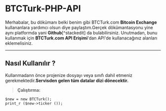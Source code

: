 BTCTurk-PHP-API
===================


Merhabalar, bu dökümanı belki benim gibi BTCTurk.com **Bitcoin Exchange** kullananlara yardımcı olsun diye paylaştım.Gerçek dökümantasyonu yine aynı platformda yani **Github**[^stackedit] da bulabilirsiniz. Unutmadan, bunu kullanmak için  <i class="icon-cog"></i> **BTCTurk.com API Erişimi**'dan API'de kullanacağınız alanları eklemelisiniz.

----------


Nasıl Kullanılır ?
-------------

Kullanmadann önce projenize dosyayı veya sınıfı dahil etmeniz gerekmektedir.**Servisden gelen tüm datalar dizi dönecektir.**

> **Çalıştırma:**
```
$new = new BTCTurk();
print_r ($new->ticker ());
